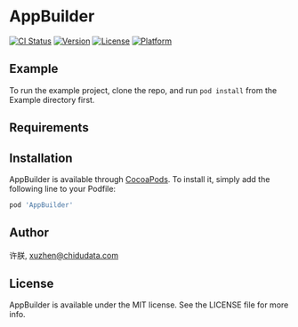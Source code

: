 # AppBuilder

[![CI Status](https://img.shields.io/travis/许朕/AppBuilder.svg?style=flat)](https://travis-ci.org/许朕/AppBuilder)
[![Version](https://img.shields.io/cocoapods/v/AppBuilder.svg?style=flat)](https://cocoapods.org/pods/AppBuilder)
[![License](https://img.shields.io/cocoapods/l/AppBuilder.svg?style=flat)](https://cocoapods.org/pods/AppBuilder)
[![Platform](https://img.shields.io/cocoapods/p/AppBuilder.svg?style=flat)](https://cocoapods.org/pods/AppBuilder)

## Example

To run the example project, clone the repo, and run `pod install` from the Example directory first.

## Requirements

## Installation

AppBuilder is available through [CocoaPods](https://cocoapods.org). To install
it, simply add the following line to your Podfile:

```ruby
pod 'AppBuilder'
```

## Author

许朕, xuzhen@chidudata.com

## License

AppBuilder is available under the MIT license. See the LICENSE file for more info.
